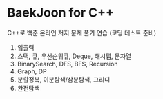 # BaekJoon for C++
C++로 백준 온라인 저지 문제 풀기 연습 (코딩 테스트 준비)
1. 입출력
2. 스택, 큐, 우선순위큐, Deque, 해시맵, 문자열
3. BinarySearch, DFS, BFS, Recursion
4. Graph, DP
5. 분할정복, 이분탐색/삼분탐색, 그리디
6. 완전탐색
